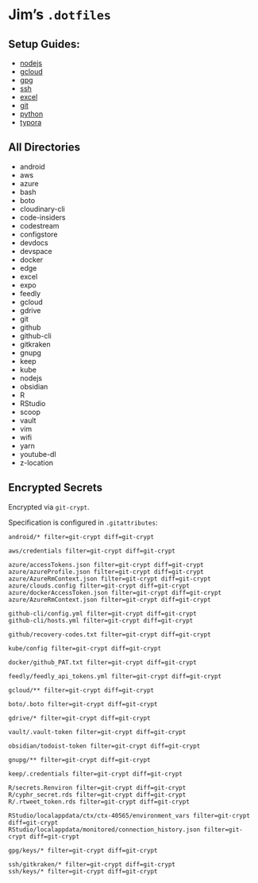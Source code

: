 # Jim’s `.dotfiles`

## Setup Guides:

- [nodejs](./nodejs/)
- [gcloud](./gcloud/)
- [gpg](./gpg/)
- [ssh](./ssh/)
- [excel](./excel/)
- [git](./git/)
- [python](./python/)
- [typora](./typora/)

## All Directories

- android
- aws
- azure
- bash
- boto
- cloudinary-cli
- code-insiders
- codestream
- configstore
- devdocs
- devspace
- docker
- edge
- excel
- expo
- feedly
- gcloud
- gdrive
- git
- github
- github-cli
- gitkraken
- gnupg
- keep
- kube
- nodejs
- obsidian
- R
- RStudio
- scoop
- vault
- vim
- wifi
- yarn
- youtube-dl
- z-location

## Encrypted Secrets

Encrypted via `git-crypt`.

Specification is configured in `.gitattributes`:

```
android/* filter=git-crypt diff=git-crypt

aws/credentials filter=git-crypt diff=git-crypt

azure/accessTokens.json filter=git-crypt diff=git-crypt
azure/azureProfile.json filter=git-crypt diff=git-crypt
azure/AzureRmContext.json filter=git-crypt diff=git-crypt
azure/clouds.config filter=git-crypt diff=git-crypt
azure/dockerAccessToken.json filter=git-crypt diff=git-crypt
azure/AzureRmContext.json filter=git-crypt diff=git-crypt

github-cli/config.yml filter=git-crypt diff=git-crypt
github-cli/hosts.yml filter=git-crypt diff=git-crypt

github/recovery-codes.txt filter=git-crypt diff=git-crypt

kube/config filter=git-crypt diff=git-crypt

docker/github_PAT.txt filter=git-crypt diff=git-crypt

feedly/feedly_api_tokens.yml filter=git-crypt diff=git-crypt

gcloud/** filter=git-crypt diff=git-crypt

boto/.boto filter=git-crypt diff=git-crypt

gdrive/* filter=git-crypt diff=git-crypt

vault/.vault-token filter=git-crypt diff=git-crypt

obsidian/todoist-token filter=git-crypt diff=git-crypt

gnupg/** filter=git-crypt diff=git-crypt

keep/.credentials filter=git-crypt diff=git-crypt

R/secrets.Renviron filter=git-crypt diff=git-crypt
R/cyphr_secret.rds filter=git-crypt diff=git-crypt
R/.rtweet_token.rds filter=git-crypt diff=git-crypt

RStudio/localappdata/ctx/ctx-40565/environment_vars filter=git-crypt diff=git-crypt
RStudio/localappdata/monitored/connection_history.json filter=git-crypt diff=git-crypt

gpg/keys/* filter=git-crypt diff=git-crypt

ssh/gitkraken/* filter=git-crypt diff=git-crypt
ssh/keys/* filter=git-crypt diff=git-crypt
```
